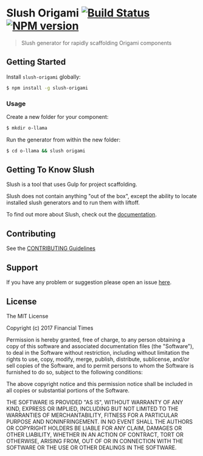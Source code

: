 # Slush Origami [![Build Status](https://secure.travis-ci.org/ft-interactive/slush-origami.png?branch=master)](https://travis-ci.org/ft-interactive/slush-origami) [![NPM version](https://badge-me.herokuapp.com/api/npm/slush-origami.png)](http://badges.enytc.com/for/npm/slush-origami)

> Slush generator for rapidly scaffolding Origami components


## Getting Started

Install `slush-origami` globally:

```bash
$ npm install -g slush-origami
```

### Usage

Create a new folder for your component:

```bash
$ mkdir o-llama
```

Run the generator from within the new folder:

```bash
$ cd o-llama && slush origami
```

## Getting To Know Slush

Slush is a tool that uses Gulp for project scaffolding.

Slush does not contain anything "out of the box", except the ability to locate installed slush generators and to run them with liftoff.

To find out more about Slush, check out the [documentation](https://github.com/slushjs/slush).

## Contributing

See the [CONTRIBUTING Guidelines](https://github.com/aendrew/slush-origami/blob/master/CONTRIBUTING.md)

## Support
If you have any problem or suggestion please open an issue [here](https://github.com/aendrew/slush-origami/issues).

## License

The MIT License

Copyright (c) 2017 Financial Times

Permission is hereby granted, free of charge, to any person
obtaining a copy of this software and associated documentation
files (the "Software"), to deal in the Software without
restriction, including without limitation the rights to use,
copy, modify, merge, publish, distribute, sublicense, and/or sell
copies of the Software, and to permit persons to whom the
Software is furnished to do so, subject to the following
conditions:

The above copyright notice and this permission notice shall be
included in all copies or substantial portions of the Software.

THE SOFTWARE IS PROVIDED "AS IS", WITHOUT WARRANTY OF ANY KIND,
EXPRESS OR IMPLIED, INCLUDING BUT NOT LIMITED TO THE WARRANTIES
OF MERCHANTABILITY, FITNESS FOR A PARTICULAR PURPOSE AND
NONINFRINGEMENT. IN NO EVENT SHALL THE AUTHORS OR COPYRIGHT
HOLDERS BE LIABLE FOR ANY CLAIM, DAMAGES OR OTHER LIABILITY,
WHETHER IN AN ACTION OF CONTRACT, TORT OR OTHERWISE, ARISING
FROM, OUT OF OR IN CONNECTION WITH THE SOFTWARE OR THE USE OR
OTHER DEALINGS IN THE SOFTWARE.
